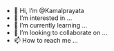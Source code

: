 - 👋 Hi, I’m @Kamalprayata
- 👀 I’m interested in ...
- 🌱 I’m currently learning ...
- 💞️ I’m looking to collaborate on ...
- 📫 How to reach me ...

<!---
Kamalprayata/Kamalprayata is a ✨ special ✨ repository because its `README.md` (this file) appears on your GitHub profile.
You can click the Preview link to take a look at your changes.
--->
